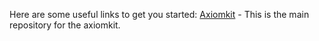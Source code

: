 Here are some useful links to get you started:
[Axiomkit](https://github.com/AxiomKit/axiomkit) - This is the main repository for the axiomkit.


